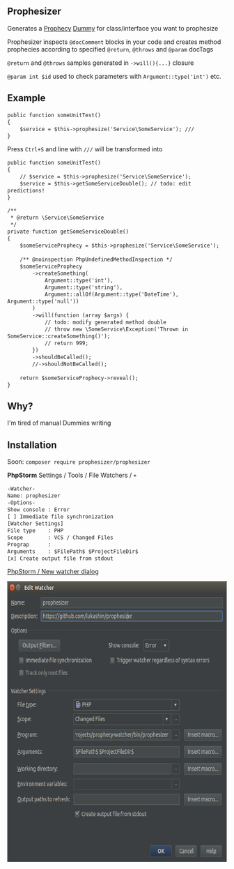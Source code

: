 ## Prophesizer

Generates a [Prophecy](https://github.com/phpspec/prophecy) 
[Dummy](https://github.com/phpspec/prophecy#dummies) for class/interface 
you want to prophesize

Prophesizer inspects `@docComment` blocks in your code and creates 
method prophecies according to specified `@return`, `@throws` and `@param` docTags

`@return` and `@throws` samples generated in `->will(){...}` closure

`@param int $id` used to check parameters with `Argument::type('int')` etc.

## Example
```
public function someUnitTest()
{
    $service = $this->prophesize('Service\SomeService'); ///
}    
```
Press `Ctrl+S` and line with `///` will be transformed into
```
public function someUnitTest()
{
    // $service = $this->prophesize('Service\SomeService');
    $service = $this->getSomeServiceDouble(); // todo: edit predictions!
}
```

```
/**
 * @return \Service\SomeService
 */
private function getSomeServiceDouble()
{
    $someServiceProphecy = $this->prophesize('Service\SomeService');
    
    /** @noinspection PhpUndefinedMethodInspection */
    $someServiceProphecy
        ->createSomething(
            Argument::type('int'),
            Argument::type('string'),
            Argument::allOf(Argument::type('DateTime'), Argument::type('null'))
        )
        ->will(function (array $args) {
            // todo: modify generated method double
            // throw new \SomeService\Exception('Thrown in SomeService::createSomething()');
            // return 999;
        })
        ->shouldBeCalled();
        //->shouldNotBeCalled();

    return $someServiceProphecy->reveal();
}

```
## Why?

I'm tired of manual Dummies writing 

## Installation

Soon: `composer require prophesizer/prophesizer`

**PhpStorm** Settings / Tools / File Watchers / `+`

```
-Watcher-
Name: prophesizer
-Options-
Show console : Error
[ ] Immediate file synchronization
[Watcher Settings]
File type    : PHP
Scope        : VCS / Changed Files
Prograp      : 
Arguments    : $FilePath$ $ProjectFileDir$ 
[x] Create output file from stdout 
```

[PhpStorm / New watcher dialog](https://www.jetbrains.com/help/phpstorm/2016.2/new-watcher-dialog.html)

<img src="https://github.com/lukashin/prophesizer/blob/master/resources/images/prophesizer-watcher-setup.png?raw=true" alt="prophesizer-watcher-setup" width="698" height="644" />
